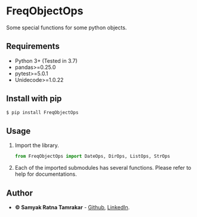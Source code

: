 # FreqObjectOps
Some special functions for some python objects.

## Requirements

* Python 3+ (Tested in 3.7)
* pandas>=0.25.0
* pytest>=5.0.1
* Unidecode>=1.0.22


## Install with pip
```bash
$ pip install FreqObjectOps
```

## Usage
1. Import the library.
    ```python
    from FreqObjectOps import DateOps, DirOps, ListOps, StrOps
    ```
1. Each of the imported submodules has several functions. Please refer to help for documentations.

## Author

* **&copy; Samyak Ratna Tamrakar** - [Github](https://github.com/srtamrakar), [LinkedIn](https://www.linkedin.com/in/srtamrakar/).